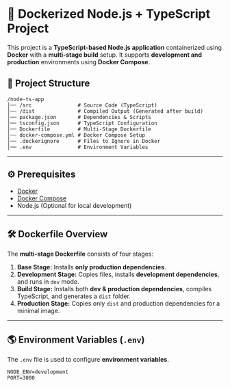 # 🚀 Dockerized Node.js + TypeScript Project

This project is a **TypeScript-based Node.js application** containerized using **Docker** with a **multi-stage build** setup. It supports **development and production** environments using **Docker Compose**.

## 📂 Project Structure
```
/node-ts-app
│── /src               # Source Code (TypeScript)
│── /dist              # Compiled Output (Generated after build)
│── package.json       # Dependencies & Scripts
│── tsconfig.json      # TypeScript Configuration
│── Dockerfile         # Multi-Stage Dockerfile
│── docker-compose.yml # Docker Compose Setup
│── .dockerignore      # Files to Ignore in Docker
│── .env               # Environment Variables
```

---

## ⚙️ Prerequisites
- [Docker](https://docs.docker.com/get-docker/)
- [Docker Compose](https://docs.docker.com/compose/install/)
- Node.js (Optional for local development)

---

## 🛠️ Dockerfile Overview
The **multi-stage Dockerfile** consists of four stages:

1. **Base Stage:** Installs **only production dependencies**.
2. **Development Stage:** Copies files, installs **development dependencies**, and runs in `dev` mode.
3. **Build Stage:** Installs both **dev & production dependencies**, compiles TypeScript, and generates a `dist` folder.
4. **Production Stage:** Copies only `dist` and production dependencies for a minimal image.

---

## 🌎 Environment Variables (`.env`)
The `.env` file is used to configure **environment variables**.

```env
NODE_ENV=development
PORT=3000 
```
